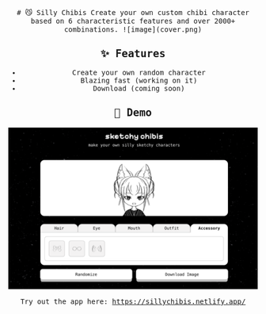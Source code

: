 <div align="center">
 <samp>
# 😼 Silly Chibis 
Create your own custom chibi character based on 6 characteristic features and over 2000+ combinations.
![image](cover.png)


## ✨ Features
- Create your own random character 
- Blazing fast (working on it)
- Download (coming soon)

## 👾 Demo
![image](demo.png)

Try out the app here: https://sillychibis.netlify.app/
 </samp>
</div>